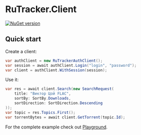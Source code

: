 # RuTracker.Client

[![NuGet version](https://badge.fury.io/nu/RuTracker.Client.svg)](https://www.nuget.org/packages/RuRracker.Client)

## Quick start

Create a client:
```C#
var authClient = new RuTrackerAuthClient();
var session = await authClient.Login("login", "password");
var client = authClient.WithSession(session);
```

Use it:
```C#
var res = await client.Search(new SearchRequest(
    title: "Виктор Цой FLAC",
    sortBy: SortBy.Downloads,
    sortDirection: SortDirection.Descending
));
var topic = res.Topics.First();
var torrentBytes = await client.GetTorrent(topic.Id);
```

For the complete example check out [Playground](https://github.com/ilyalatt/RuTracker.Client/blob/master/src/RuTracker.Client.Playground/Program.cs).
